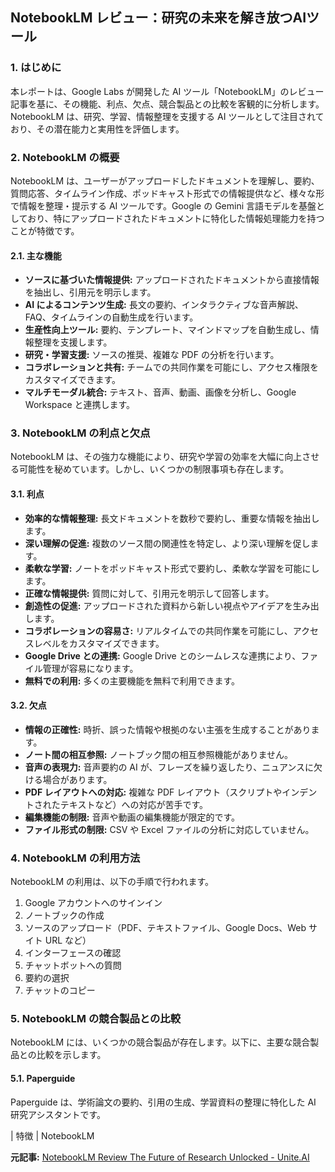 ## NotebookLM レビュー：研究の未来を解き放つAIツール

### 1. はじめに

本レポートは、Google Labs が開発した AI ツール「NotebookLM」のレビュー記事を基に、その機能、利点、欠点、競合製品との比較を客観的に分析します。NotebookLM は、研究、学習、情報整理を支援する AI ツールとして注目されており、その潜在能力と実用性を評価します。

### 2. NotebookLM の概要

NotebookLM は、ユーザーがアップロードしたドキュメントを理解し、要約、質問応答、タイムライン作成、ポッドキャスト形式での情報提供など、様々な形で情報を整理・提示する AI ツールです。Google の Gemini 言語モデルを基盤としており、特にアップロードされたドキュメントに特化した情報処理能力を持つことが特徴です。

#### 2.1. 主な機能

* **ソースに基づいた情報提供:** アップロードされたドキュメントから直接情報を抽出し、引用元を明示します。
* **AI によるコンテンツ生成:** 長文の要約、インタラクティブな音声解説、FAQ、タイムラインの自動生成を行います。
* **生産性向上ツール:** 要約、テンプレート、マインドマップを自動生成し、情報整理を支援します。
* **研究・学習支援:** ソースの推奨、複雑な PDF の分析を行います。
* **コラボレーションと共有:** チームでの共同作業を可能にし、アクセス権限をカスタマイズできます。
* **マルチモーダル統合:** テキスト、音声、動画、画像を分析し、Google Workspace と連携します。

### 3. NotebookLM の利点と欠点

NotebookLM は、その強力な機能により、研究や学習の効率を大幅に向上させる可能性を秘めています。しかし、いくつかの制限事項も存在します。

#### 3.1. 利点

* **効率的な情報整理:** 長文ドキュメントを数秒で要約し、重要な情報を抽出します。
* **深い理解の促進:** 複数のソース間の関連性を特定し、より深い理解を促します。
* **柔軟な学習:** ノートをポッドキャスト形式で要約し、柔軟な学習を可能にします。
* **正確な情報提供:** 質問に対して、引用元を明示して回答します。
* **創造性の促進:** アップロードされた資料から新しい視点やアイデアを生み出します。
* **コラボレーションの容易さ:** リアルタイムでの共同作業を可能にし、アクセスレベルをカスタマイズできます。
* **Google Drive との連携:** Google Drive とのシームレスな連携により、ファイル管理が容易になります。
* **無料での利用:** 多くの主要機能を無料で利用できます。

#### 3.2. 欠点

* **情報の正確性:** 時折、誤った情報や根拠のない主張を生成することがあります。
* **ノート間の相互参照:** ノートブック間の相互参照機能がありません。
* **音声の表現力:** 音声要約の AI が、フレーズを繰り返したり、ニュアンスに欠ける場合があります。
* **PDF レイアウトへの対応:** 複雑な PDF レイアウト（スクリプトやインデントされたテキストなど）への対応が苦手です。
* **編集機能の制限:** 音声や動画の編集機能が限定的です。
* **ファイル形式の制限:** CSV や Excel ファイルの分析に対応していません。

### 4. NotebookLM の利用方法

NotebookLM の利用は、以下の手順で行われます。

1. Google アカウントへのサインイン
2. ノートブックの作成
3. ソースのアップロード（PDF、テキストファイル、Google Docs、Web サイト URL など）
4. インターフェースの確認
5. チャットボットへの質問
6. 要約の選択
7. チャットのコピー

### 5. NotebookLM の競合製品との比較

NotebookLM には、いくつかの競合製品が存在します。以下に、主要な競合製品との比較を示します。

#### 5.1. Paperguide

Paperguide は、学術論文の要約、引用の生成、学習資料の整理に特化した AI 研究アシスタントです。

| 特徴 | NotebookLM 

**元記事:** [NotebookLM Review The Future of Research Unlocked - Unite.AI](https://www.unite.ai/notebooklm-review/)